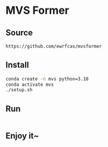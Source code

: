 # MVS Former

## Source

```bash
https://github.com/ewrfcas/mvsformer
```

## Install

```bash
conda create -n mvs python=3.10
conda activate mvs
./setup.sh
```

## Run

```bash

```

## Enjoy it~

